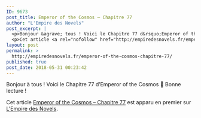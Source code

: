 ```yaml
---
ID: 9673
post_title: Emperor of the Cosmos – Chapitre 77
author: "L'Empire des Novels"
post_excerpt: |
  <p>Bonjour &agrave; tous ! Voici le Chapitre 77 d&rsquo;Emperor of the Cosmos &#128578; Bonne lecture !</p>
  <p>Cet article <a rel="nofollow" href="http://empiredesnovels.fr/emperor-of-the-cosmos-chapitre-77/">Emperor of the Cosmos &ndash; Chapitre 77</a> est apparu en premier sur <a rel="nofollow" href="http://empiredesnovels.fr/">L'Empire des Novels</a>.</p>
layout: post
permalink: >
  http://empiredesnovels.fr/emperor-of-the-cosmos-chapitre-77/
published: true
post_date: 2018-05-31 00:23:42
---
```

<p>Bonjour à tous ! Voici le Chapitre 77 d&#8217;Emperor of the Cosmos 🙂 Bonne lecture !</p>
<p>Cet article <a rel="nofollow" href="http://empiredesnovels.fr/emperor-of-the-cosmos-chapitre-77/">Emperor of the Cosmos &#8211; Chapitre 77</a> est apparu en premier sur <a rel="nofollow" href="http://empiredesnovels.fr/">L&#039;Empire des Novels</a>.</p>